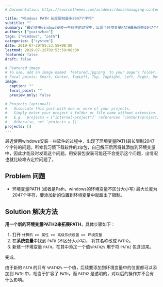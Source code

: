 ```yaml
---
# Documentation: https://sourcethemes.com/academic/docs/managing-content/

title: "Windows PATH 长度限制最多2047个字符"
subtitle: ""
summary: "最近使用windows安装一些软件的过程中，出现了环境变量PATH最长限制2047个字符的问题。"
authors: ["yuxinzhao"]
tags: ["windows", "path"]
categories: ["system"]
date: 2019-07-20T09:53:59+08:00
lastmod: 2019-07-20T09:53:59+08:00
featured: false
draft: false

# Featured image
# To use, add an image named `featured.jpg/png` to your page's folder.
# Focal points: Smart, Center, TopLeft, Top, TopRight, Left, Right, BottomLeft, Bottom, BottomRight.
image:
  caption: ""
  focal_point: ""
  preview_only: false

# Projects (optional).
#   Associate this post with one or more of your projects.
#   Simply enter your project's folder or file name without extension.
#   E.g. `projects = ["internal-project"]` references `content/project/deep-learning/index.md`.
#   Otherwise, set `projects = []`.
projects: []
---
```


最近使用windows安装一些软件的过程中，出现了环境变量PATH最长限制2047个字符的问题。所幸我习惯下载软件的zip包，自己解压后再将其添加到环境变量中，因此才能及时发现这个问题。用安装包安装可能还不会提示这个问题，出情况也就比较难去定位问题了。

## Problem 问题

+ 环境变量PATH (或者是Path，windows的环境变量不区分大小写) 最大长度为2047个字符，要添加新的位置到环境变量中就超出了限制。

## Solution 解决方法

**用一个新的环境变量PATH2来拓展PATH**，具体步骤如下：

1. 打开 `计算机 >> 属性 >> 高级系统设置 >> 环境变量`
2. 在**系统变量**中找到 `PATH` (不区分大小写)， 将其名称改成 `PATH2`。
3. 新建一环境变量 `PATH`，在其中添加一个值`%PATH2%` 用于将 `PATH2` 包含进来。

完成。

由于新的 `PATH` 的只有 `%PATH2%` 一个值，后续要添加到环境变量中的位置都可以添加到 `PATH` 中，相当于扩容了 `PATH`，而 `PATH2` 是透明的，对以后的操作并不会有什么影响。

